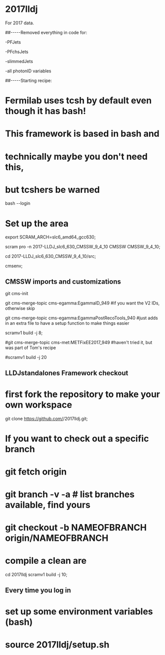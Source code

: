 # 2017lldj
  For 2017 data.

##-----Removed everything in code for:
  
  -PFJets
  
  -PFchsJets
  
  -slimmedJets
  
  -all photonID variables

##-----Starting recipe:
  # Fermilab uses tcsh by default even though it has bash!
  # This framework is based in bash and
  # technically maybe you don't need this,
  # but tcshers be warned
  bash --login

# Set up the area
  export SCRAM_ARCH=slc6_amd64_gcc630;
  
  scram pro -n 2017-LLDJ_slc6_630_CMSSW_9_4_10 CMSSW CMSSW_9_4_10;
  
  cd 2017-LLDJ_slc6_630_CMSSW_9_4_10/src;
  
  cmsenv;

## CMSSW imports and customizations
  git cms-init
  
  git cms-merge-topic cms-egamma:EgammaID_949 #if you want the V2 IDs, otherwise skip
  
  git cms-merge-topic cms-egamma:EgammaPostRecoTools_940 #just adds in an extra file to have a setup function to make things  easier
  
  scramv1 build -j 8;
  
  #git cms-merge-topic cms-met:METFixEE2017_949 #haven't tried it, but was part of Tom's recipe
  
  #scramv1 build -j 20
 
## LLDJstandalones Framework checkout

# first fork the repository to make your own workspace
  git clone https://github.com/<mygithubusername>/2017lldj.git;

# If you want to check out a specific branch
  # git fetch origin
  # git branch -v -a # list branches available, find yours
  # git checkout -b NAMEOFBRANCH origin/NAMEOFBRANCH

# compile a clean are
  cd 2017lldj
  scramv1 build -j 10;

## Every time you log in
# set up some environment variables (bash)
# source 2017lldj/setup.sh
